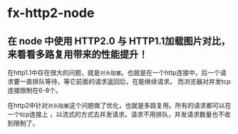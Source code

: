 # fx-http2-node

## 在 node 中使用 HTTP2.0 与 HTTP1.1加载图片对比，来看看多路复用带来的性能提升！

在http1.1中存在很大的问题，就是`对头阻塞`。也就是在一个http连接中，后一个请求要一直排队等待，等它前面的请求返回后，在能继续请求。 而浏览器对并发tcp连接限制在6-8个。      
  
  
在http2中针对`对头阻塞`这个问题做了优化，也就是多路复用。所有的请求都可以在一个tcp连接上 ，以流式的方式去并发请求。请求不用排队，并发请求数量也不收到限制了。


